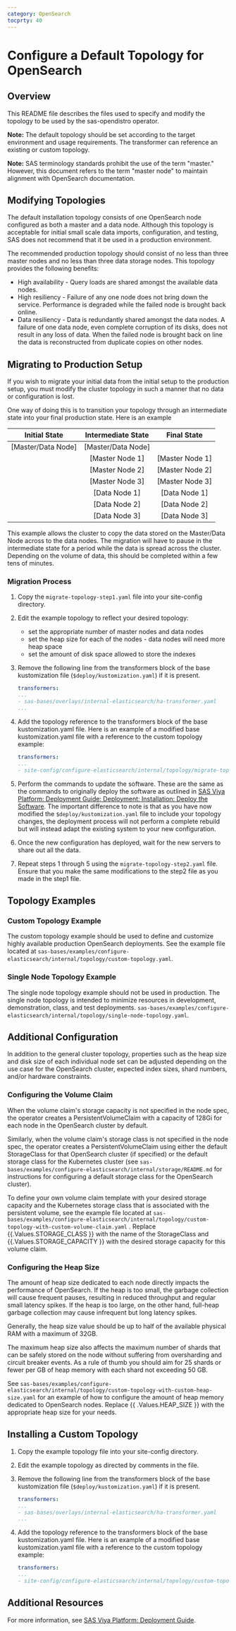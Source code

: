 ```yaml
---
category: OpenSearch
tocprty: 40
---
```


# Configure a Default Topology for OpenSearch

## Overview

This README file describes the files used to specify and modify the topology to be used by the sas-opendistro operator.

**Note:** The default topology should be set according to the target environment and usage requirements.
The transformer can reference an existing or custom topology.

**Note:** SAS terminology standards prohibit the use of the term "master." However, this document refers to the term "master node" to maintain alignment with OpenSearch documentation.

## Modifying Topologies

The default installation topology consists of one OpenSearch node configured as both a master and a data node. Although this topology is acceptable for initial small scale data imports, configuration, and testing, SAS does not recommend that it be used in a production environment.

The recommended production topology should consist of no less than three master nodes and no less than three data storage nodes. This topology provides the following benefits:

* High availability - Query loads are shared amongst the available data nodes.
* High resiliency - Failure of any one node does not bring down the service. Performance is degraded while the failed node is brought back online.
* Data resiliency - Data is redundantly shared amongst the data nodes. A failure of one data node, even complete corruption of its disks, does not result in any loss of data. When the failed node is brought back on line the data is reconstructed from duplicate copies on other nodes. 

## Migrating to Production Setup

If you wish to migrate your initial data from the initial setup to the production setup, you must modify the cluster topology in such a manner that no data or configuration is lost.

One way of doing this is to transition your topology through an intermediate state into your final production state. Here is an example 

|         Initial State       |   Intermediate State     |   Final State |
| :---:                         | :---:                      | :---: |
|       [Master/Data Node] | [Master/Data Node] | |
|                             |   [Master Node 1]   |      [Master Node 1]|
|                             |   [Master Node 2]   |      [Master Node 2]|
|                             |   [Master Node 3]   |      [Master Node 3]|
|                             |   [Data Node 1]      |      [Data Node 1]|
|                             |   [Data Node 2]      |      [Data Node 2]|
|                             |  [Data Node 3]       |     [Data Node 3] |

This example allows the cluster to copy the data stored on the Master/Data Node across to the data nodes. The migration will have to pause in the intermediate state for a period while the data is spread across the cluster. Depending on the volume of data, this should be completed within a few tens of minutes.

### Migration Process

1. Copy the `migrate-topology-step1.yaml` file into your site-config directory.

2. Edit the example topology to reflect your desired topology:
   * set the appropriate number of master nodes and data nodes
   * set the heap size for each of the nodes - data nodes will need more heap space
   * set the amount of disk space allowed to store the indexes

3. Remove the following line from the transformers block of the base kustomization file (`$deploy/kustomization.yaml`) if it is present.

   ```yaml
   transformers:
   ...
   - sas-bases/overlays/internal-elasticsearch/ha-transformer.yaml
   ...
   ```

4. Add the topology reference to the transformers block of the base kustomization.yaml file.  Here is an example of a modified base kustomization.yaml file with a reference to the custom topology example:

   ```yaml
   transformers:
   ...
   - site-config/configure-elasticsearch/internal/topology/migrate-topology-step1.yaml
   ```

5. Perform the commands to update the software. These are the same as the commands to originally deploy the software as outlined in [SAS Viya Platform: Deployment Guide: Deployment: Installation: Deploy the Software](https://documentation.sas.com/?cdcId=itopscdc&cdcVersion=default&docsetId=dplyml0phy0dkr&docsetTarget=p127f6y30iimr6n17x2xe9vlt54q.htm).
The important difference to note is that as you have now modified the `$deploy/kustomization.yaml` file to include your topology changes, the deployment process will not 
perform a complete rebuild but will instead adapt the existing system to your new configuration. 

6. Once the new configuration has deployed, wait for the new servers to share out all the data.

7. Repeat steps 1 through 5 using the `migrate-topology-step2.yaml` file. Ensure that you make the same modifications to the step2 file as you made in the step1 file.

## Topology Examples

### Custom Topology Example

The custom topology example should be used to define and customize highly available production OpenSearch deployments. See the example file located at 
`sas-bases/examples/configure-elasticsearch/internal/topology/custom-topology.yaml`. 

### Single Node Topology Example

The single node topology example should not be used in production.  The single node topology is intended to minimize resources in development, demonstration, class, and test deployments.
`sas-bases/examples/configure-elasticsearch/internal/topology/single-node-topology.yaml`.

## Additional Configuration

In addition to the general cluster topology, properties such as the heap size and disk size of each individual node set can be adjusted depending on the  use case for the OpenSearch cluster, expected index sizes, shard numbers, and/or hardware constraints. 

### Configuring the Volume Claim
When the volume claim's storage capacity is not specified in the node spec, the operator creates a PersistentVolumeClaim with a capacity of 128Gi for each node in the OpenSearch cluster by default. 

Similarly, when the volume claim's storage class is not specified in the node spec, the operator creates a PersistentVolumeClaim using either the default StorageClass for that OpenSearch cluster (if specified) or the default storage class for the Kubernetes cluster (see `sas-bases/examples/configure-elasticsearch/internal/storage/README.md` for instructions for configuring a default storage class for the OpenSearch cluster).

To define your own volume claim template with your desired storage capacity and the Kubernetes storage class that is associated with the persistent volume, see the example file located at `sas-bases/examples/configure-elasticsearch/internal/topology/custom-topology-with-custom-volume-claim.yaml` . Replace {{.Values.STORAGE_CLASS }} with the name of the StorageClass and {{.Values.STORAGE_CAPACITY }} with the desired storage capacity for this volume claim.

### Configuring the Heap Size

The amount of heap size dedicated to each node directly impacts the performance of OpenSearch. If the heap is too small, the garbage collection will cause frequent pauses, resulting in reduced throughput and regular small latency spikes. If the heap is too large, on the other hand, full-heap garbage collection may cause infrequent but long latency spikes.

Generally, the heap size value should be up to half of the available physical RAM with a maximum of 32GB. 

The maximum heap size also affects the maximum number of shards that can be safely stored on the node without suffering from oversharding and circuit breaker events. As a rule of thumb you should aim for 25 shards or fewer per GB of heap memory with each shard not exceeding 50 GB. 

See `sas-bases/examples/configure-elasticsearch/internal/topology/custom-topology-with-custom-heap-size.yaml` for an example of how to configure the amount of heap memory dedicated to OpenSearch nodes. Replace {{ .Values.HEAP_SIZE }} with the appropriate heap size for your needs. 

## Installing a Custom Topology

1. Copy the example topology file into your site-config directory.

2. Edit the example topology as directed by comments in the file.

3. Remove the following line from the transformers block of the base kustomization file (`$deploy/kustomization.yaml`) if it is present.

   ```yaml
   transformers:
   ...
   - sas-bases/overlays/internal-elasticsearch/ha-transformer.yaml
   ...
   ```

4. Add the topology reference to the transformers block of the base kustomization.yaml file.  Here is an example of a modified base kustomization.yaml file with a reference to the custom topology example:

   ```yaml
   transformers:
   ...
   - site-config/configure-elasticsearch/internal/topology/custom-topology.yaml
   ```

## Additional Resources

For more information, see
[SAS Viya Platform: Deployment Guide](http://documentation.sas.com/?cdcId=itopscdc&cdcVersion=default&docsetId=dplyml0phy0dkr&docsetTarget=titlepage.htm&locale=en).

 